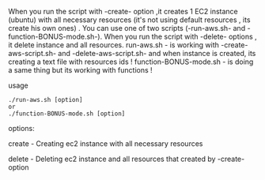 When you run the script with -create- option ,it creates 1 EC2 instance (ubuntu) with all necessary resources (it's not using default resources , its create his own ones) . You can use one of two scripts (-run-aws.sh- and -function-BONUS-mode.sh-). 
When you run the script with -delete- options , it delete instance and all resources.
run-aws.sh - is working with -create-aws-script.sh- and -delete-aws-script.sh- and when instance is created, its creating a text file with resources ids !
function-BONUS-mode.sh - is doing a same thing but its working with functions !

usage
```
./run-aws.sh [option] 
or 
./function-BONUS-mode.sh [option]
```
options:

create - Creating ec2 instance with all necessary resources

delete - Deleting ec2 instance and all resources that created by -create- option
